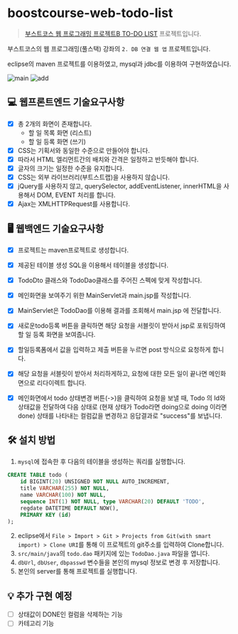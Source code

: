 # boostcourse-web-todo-list
> [부스트코스 웹 프로그래밍 프로젝트B TO-DO LIST]((https://www.boostcourse.org/web316/project/7/content/6)) 프로젝트입니다.

 부스트코스의 웹 프로그래밍(풀스택) 강좌의 `2. DB 연결 웹 앱` 프로젝트입니다.

 eclipse의 maven 프로젝트를 이용하였고, mysql과 jdbc를 이용하여 구현하였습니다.

![main](https://user-images.githubusercontent.com/38418028/103202459-d163b900-4935-11eb-89c8-898ac4472222.gif "할 일 목록 화면")
![add](https://user-images.githubusercontent.com/38418028/103202471-d9235d80-4935-11eb-9cd3-7229446507f8.gif "할 일 등록 화면")

## 💻 웹프론트엔드 기술요구사항
* [x] 총 2개의 화면이 존재합니다.
    * 할 일 목록 화면 (리스트)
    * 할 일 등록 화면 (쓰기)
* [x] CSS는 기획서와 동일한 수준으로 만들어야 합니다.
* [x] 따라서 HTML 엘리먼트간의 배치와 간격은 일정하고 반듯해야 합니다.
* [x] 글자의 크기는 일정한 수준을 유지합니다.
* [x] CSS는 외부 라이브러리(부트스트랩)을 사용하지 않습니다.
* [x] jQuery를 사용하지 않고, querySelector, addEventListener, innerHTML을 사용해서 DOM, EVENT 처리를 합니다.
* [x] Ajax는 XMLHTTPRequest를 사용합니다.

## 🖥 웹백엔드 기술요구사항
* [x] 프로젝트는 maven프로젝트로 생성합니다.
* [x] 제공된 테이블 생성 SQL을 이용해서 테이블을 생성합니다.
* [x] TodoDto 클래스와 TodoDao클래스를 주어진 스펙에 맞게 작성합니다.
* [x] 메인화면을 보여주기 위한 MainServlet과 main.jsp를 작성합니다.
* [x] MainServlet은 TodoDao를 이용해 결과를 조회해서 main.jsp 에 전달합니다.
* [x] 새로운todo등록 버튼을 클릭하면 해당 요청을 서블릿이 받아서 jsp로 포워딩하여 할 일 등록 화면을 보여줍니다.
* [x] 할일등록폼에서 값을 입력하고 제출 버튼을 누르면 post 방식으로 요청하게 합니다.
* [x] 해당 요청을 서블릿이 받아서 처리하게하고, 요청에 대한 모든 일이 끝나면 메인화면으로 리다이렉트 합니다.
* [x] 메인화면에서 todo 상태변경 버튼(->)을 클릭하여 요청을 보낼 때, Todo 의 Id와 상태값을 전달하여 다음 상태로 (현재 상태가 Todo라면 doing으로 doing 이라면 done) 상태를 나타내는 컬럼값을 변경하고 응답결과로 "success"를 보냅니다.


## 🛠 설치 방법
 1. `mysql`에 접속한 후 다음의 테이블을 생성하는 쿼리를 실행합니다.
 ```sql
 CREATE TABLE todo (
     id BIGINT(20) UNSIGNED NOT NULL AUTO_INCREMENT,
     title VARCHAR(255) NOT NULL,
     name VARCHAR(100) NOT NULL,
     sequence INT(1) NOT NULL, type VARCHAR(20) DEFAULT 'TODO',
     regdate DATETIME DEFAULT NOW(),
     PRIMARY KEY (id)
 );
 ```
 2. eclipse에서 `File > Import > Git > Projects from Git(with smart import) > Clone URI`를 통해 이 프로젝트의 git주소를 입력하여 Clone합니다.
 3. `src/main/java`의 `todo.dao` 패키지에 있는 `TodoDao.java` 파일을 엽니다.
 4. `dbUrl`, `dbUser`, `dbpasswd` 변수들을 본인의 mysql 정보로 변경 후 저장합니다.
 5. 본인의 server를 통해 프로젝트를 실행합니다.

## 💡 추가 구현 예정
* [ ] 상태값이 DONE인 컬럼을 삭제하는 기능
* [ ] 카테고리 기능
